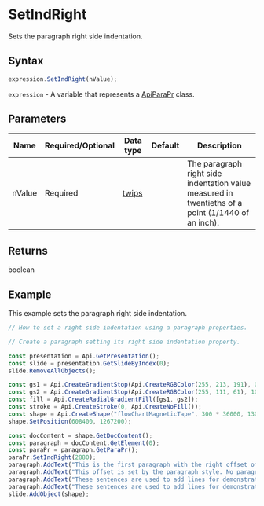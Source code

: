 # SetIndRight

Sets the paragraph right side indentation.

## Syntax

```javascript
expression.SetIndRight(nValue);
```

`expression` - A variable that represents a [ApiParaPr](../ApiParaPr.md) class.

## Parameters

| **Name** | **Required/Optional** | **Data type** | **Default** | **Description** |
| ------------- | ------------- | ------------- | ------------- | ------------- |
| nValue | Required | [twips](../../Enumeration/twips.md) |  | The paragraph right side indentation value measured in twentieths of a point (1/1440 of an inch). |

## Returns

boolean

## Example

This example sets the paragraph right side indentation.

```javascript editor-pptx
// How to set a right side indentation using a paragraph properties.

// Create a paragraph setting its right side indentation property.

const presentation = Api.GetPresentation();
const slide = presentation.GetSlideByIndex(0);
slide.RemoveAllObjects();

const gs1 = Api.CreateGradientStop(Api.CreateRGBColor(255, 213, 191), 0);
const gs2 = Api.CreateGradientStop(Api.CreateRGBColor(255, 111, 61), 100000);
const fill = Api.CreateRadialGradientFill([gs1, gs2]);
const stroke = Api.CreateStroke(0, Api.CreateNoFill());
const shape = Api.CreateShape("flowChartMagneticTape", 300 * 36000, 130 * 36000, fill, stroke);
shape.SetPosition(608400, 1267200);

const docContent = shape.GetDocContent();
const paragraph = docContent.GetElement(0);
const paraPr = paragraph.GetParaPr();
paraPr.SetIndRight(2880);
paragraph.AddText("This is the first paragraph with the right offset of 2 inches set to it. ");
paragraph.AddText("This offset is set by the paragraph style. No paragraph inline style is applied. ");
paragraph.AddText("These sentences are used to add lines for demonstrative purposes. ");
paragraph.AddText("These sentences are used to add lines for demonstrative purposes. ");
slide.AddObject(shape);

```
